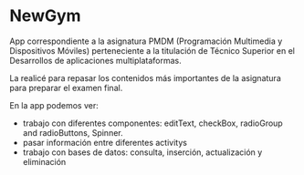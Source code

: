 # NewGym

App correspondiente a la asignatura PMDM (Programación Multimedia y Dispositivos Móviles) perteneciente a la titulación de Técnico Superior en el Desarrollos de aplicaciones multiplataformas.

La realicé para repasar los contenidos más importantes de la asignatura para preparar el examen final.

En la app podemos ver:

- trabajo con diferentes componentes: editText, checkBox, radioGroup and radioButtons, Spinner.
- pasar información entre diferentes activitys
- trabajo con bases de datos: consulta, inserción, actualización y eliminación

